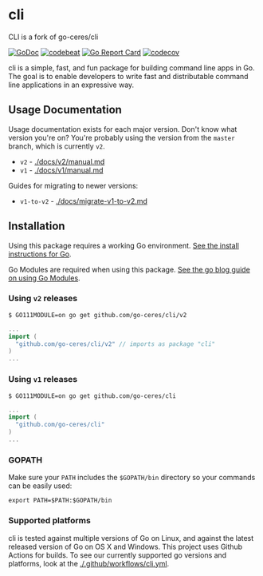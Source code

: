 cli
===
CLI is a fork of go-ceres/cli

[![GoDoc](https://godoc.org/github.com/go-ceres/cli?status.svg)](https://godoc.org/github.com/go-ceres/cli)
[![codebeat](https://codebeat.co/badges/0a8f30aa-f975-404b-b878-5fab3ae1cc5f)](https://codebeat.co/projects/github-com-urfave-cli)
[![Go Report Card](https://goreportcard.com/badge/go-ceres/cli)](https://goreportcard.com/report/go-ceres/cli)
[![codecov](https://codecov.io/gh/go-ceres/cli/branch/master/graph/badge.svg)](https://codecov.io/gh/go-ceres/cli)

cli is a simple, fast, and fun package for building command line apps in Go. The
goal is to enable developers to write fast and distributable command line
applications in an expressive way.

## Usage Documentation

Usage documentation exists for each major version. Don't know what version you're on? You're probably using the version from the `master` branch, which is currently `v2`.

- `v2` - [./docs/v2/manual.md](./docs/v2/manual.md)
- `v1` - [./docs/v1/manual.md](./docs/v1/manual.md)

Guides for migrating to newer versions:

- `v1-to-v2` - [./docs/migrate-v1-to-v2.md](./docs/migrate-v1-to-v2.md)

## Installation

Using this package requires a working Go environment. [See the install instructions for Go](http://golang.org/doc/install.html).

Go Modules are required when using this package. [See the go blog guide on using Go Modules](https://blog.golang.org/using-go-modules).

### Using `v2` releases

```
$ GO111MODULE=on go get github.com/go-ceres/cli/v2
```

```go
...
import (
  "github.com/go-ceres/cli/v2" // imports as package "cli"
)
...
```

### Using `v1` releases

```
$ GO111MODULE=on go get github.com/go-ceres/cli
```

```go
...
import (
  "github.com/go-ceres/cli"
)
...
```

### GOPATH

Make sure your `PATH` includes the `$GOPATH/bin` directory so your commands can
be easily used:
```
export PATH=$PATH:$GOPATH/bin
```

### Supported platforms

cli is tested against multiple versions of Go on Linux, and against the latest
released version of Go on OS X and Windows. This project uses Github Actions for
builds. To see our currently supported go versions and platforms, look at the [./.github/workflows/cli.yml](https://github.com/go-ceres/cli/blob/master/.github/workflows/cli.yml).
